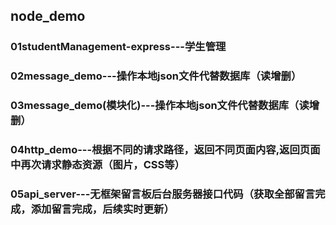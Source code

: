 ## node_demo

### 01studentManagement-express---学生管理

### 02message_demo---操作本地json文件代替数据库（读增删）

### 03message_demo(模块化)---操作本地json文件代替数据库（读增删）

### 04http_demo---根据不同的请求路径，返回不同页面内容,返回页面中再次请求静态资源（图片，CSS等）

### 05api_server---无框架留言板后台服务器接口代码（获取全部留言完成，添加留言完成，后续实时更新）



